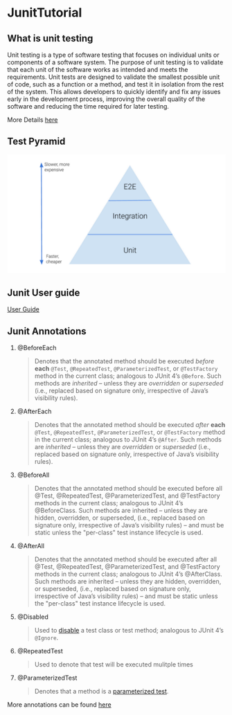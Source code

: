 # JunitTutorial



## What is unit testing

Unit testing is a type of software testing that focuses on individual units or components of a software system. The purpose of unit testing is to validate that each unit of the software works as intended and meets the requirements. Unit tests are designed to validate the smallest possible unit of  code, such as a function or a method, and test it in isolation from the  rest of the system. This allows developers to quickly identify and fix  any issues early in the development process, improving the overall  quality of the software and reducing the time required for later  testing.

More Details [here](https://www.geeksforgeeks.org/unit-testing-software-testing)

## Test Pyramid

<img src="test_pyramid.png" alt="Test Pyramid" style="zoom:50%;" />



## Junit User guide

[User Guide](https://junit.org/junit5/docs/current/user-guide)

## Junit Annotations

1. @BeforeEach

   > Denotes that the annotated method should be executed *before* **each** `@Test`, `@RepeatedTest`, `@ParameterizedTest`, or `@TestFactory` method in the current class; analogous to JUnit 4’s `@Before`. Such methods are *inherited* – unless they are *overridden* or *superseded* (i.e., replaced based on signature only, irrespective of Java’s visibility rules).

2. @AfterEach

   > Denotes that the annotated method should be executed *after* **each** `@Test`, `@RepeatedTest`, `@ParameterizedTest`, or `@TestFactory` method in the current class; analogous to JUnit 4’s `@After`. Such methods are *inherited* – unless they are *overridden* or *superseded* (i.e., replaced based on signature only, irrespective of Java’s visibility rules).

3. @BeforeAll

   > Denotes that the annotated method should be executed before all @Test, @RepeatedTest, @ParameterizedTest, and @TestFactory methods in the current class; analogous to JUnit 4’s @BeforeClass. Such methods are inherited – unless they are hidden, overridden, or superseded, (i.e., replaced based on signature only, irrespective of Java’s visibility rules) – and must be static unless the "per-class" test instance lifecycle is used.

4. @AfterAll

   > Denotes that the annotated method should be executed after all @Test, @RepeatedTest, @ParameterizedTest, and @TestFactory methods in the current class; analogous to JUnit 4’s @AfterClass. Such methods are inherited – unless they are hidden, overridden, or superseded, (i.e., replaced based on signature only, irrespective of Java’s visibility rules) – and must be static unless the "per-class" test instance lifecycle is used.

5. @Disabled

   > Used to [disable](https://junit.org/junit5/docs/current/user-guide/#writing-tests-disabling) a test class or test method; analogous to JUnit 4’s `@Ignore`.

6. @RepeatedTest

   > Used to denote that test will be executed mulitple times

7. @ParameterizedTest

   > Denotes that a method is a [parameterized test](https://junit.org/junit5/docs/current/user-guide/#writing-tests-parameterized-tests). 

More annotations can be found [here](https://junit.org/junit5/docs/current/user-guide/#writing-tests-annotations)



